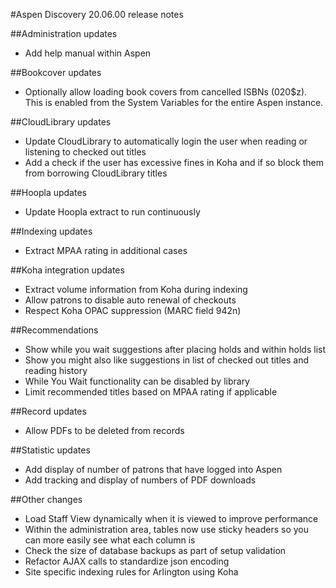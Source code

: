 #Aspen Discovery 20.06.00 release notes

##Administration updates
- Add help manual within Aspen

##Bookcover updates
- Optionally allow loading book covers from cancelled ISBNs (020$z).  This is enabled from the System Variables for the entire Aspen instance. 

##CloudLibrary updates
- Update CloudLibrary to automatically login the user when reading or listening to checked out titles 
- Add a check if the user has excessive fines in Koha and if so block them from borrowing CloudLibrary titles

##Hoopla updates
- Update Hoopla extract to run continuously

##Indexing updates
- Extract MPAA rating in additional cases

##Koha integration updates
- Extract volume information from Koha during indexing
- Allow patrons to disable auto renewal of checkouts
- Respect Koha OPAC suppression (MARC field 942n)

##Recommendations
- Show while you wait suggestions after placing holds and within holds list
- Show you might also like suggestions in list of checked out titles and reading history
- While You Wait functionality can be disabled by library
- Limit recommended titles based on MPAA rating if applicable

##Record updates
- Allow PDFs to be deleted from records

##Statistic updates
- Add display of number of patrons that have logged into Aspen
- Add tracking and display of numbers of PDF downloads 

##Other changes
- Load Staff View dynamically when it is viewed to improve performance
- Within the administration area, tables now use sticky headers so you can more easily see what each column is
- Check the size of database backups as part of setup validation 
- Refactor AJAX calls to standardize json encoding
- Site specific indexing rules for Arlington using Koha